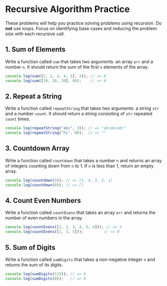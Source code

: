 # Recursive Algorithm Practice

These problems will help you practice solving problems using recursion. Do **not** use loops. Focus on identifying base cases and reducing the problem size with each recursive call.

## 1. Sum of Elements

Write a function called `sum` that takes two arguments: an array `arr` and a number `n`. It should return the sum of the first `n` elements of the array.

```js
console.log(sum([1, 2, 3, 4, 5], 3)); // => 6
console.log(sum([10, 20, 30], 0));    // => 0
```

## 2. Repeat a String

Write a function called `repeatString` that takes two arguments: a string `str` and a number `count`. It should return a string consisting of `str` repeated `count` times.

```js
console.log(repeatString("abc", 3)); // => "abcabcabc"
console.log(repeatString("hi", 0));  // => ""
```

## 3. Countdown Array

Write a function called `countdown` that takes a number `n` and returns an array of integers counting down from `n` to 1. If `n` is less than 1, return an empty array.

```js
console.log(countdown(5)); // => [5, 4, 3, 2, 1]
console.log(countdown(0)); // => []
```

## 4. Count Even Numbers

Write a function called `countEvens` that takes an array `arr` and returns the number of even numbers in the array.

```js
console.log(countEvens([1, 2, 3, 4, 5, 6])); // => 3
console.log(countEvens([1, 3, 5]));         // => 0
```

## 5. Sum of Digits

Write a function called `sumDigits` that takes a non-negative integer `n` and returns the sum of its digits.

```js
console.log(sumDigits(123)); // => 6
console.log(sumDigits(0));   // => 0
```